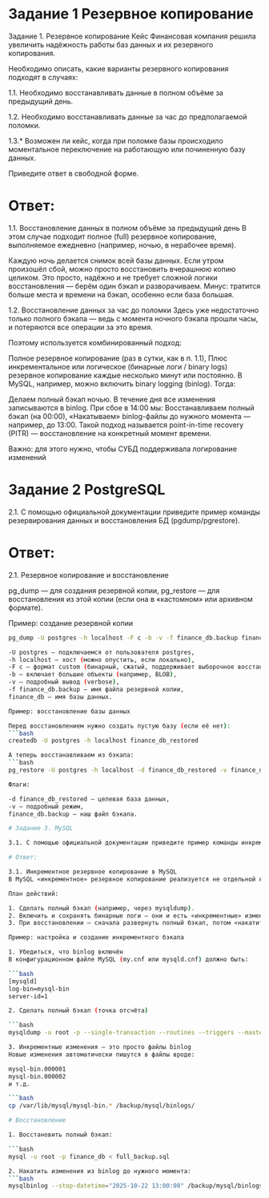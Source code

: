 # Задание 1 Резервное копирование

Задание 1. Резервное копирование
Кейс
Финансовая компания решила увеличить надёжность работы баз данных и их резервного копирования.

Необходимо описать, какие варианты резервного копирования подходят в случаях:

1.1. Необходимо восстанавливать данные в полном объёме за предыдущий день.

1.2. Необходимо восстанавливать данные за час до предполагаемой поломки.

1.3.* Возможен ли кейс, когда при поломке базы происходило моментальное переключение на работающую или починенную базу данных.

Приведите ответ в свободной форме.

# Ответ:

1.1. Восстановление данных в полном объёме за предыдущий день
В этом случае подходит полное (full) резервное копирование, выполняемое ежедневно (например, ночью, в нерабочее время).

Каждую ночь делается снимок всей базы данных.
Если утром произошёл сбой, можно просто восстановить вчерашнюю копию целиком.
Это просто, надёжно и не требует сложной логики восстановления — берём один бэкап и разворачиваем.
Минус: тратится больше места и времени на бэкап, особенно если база большая.

1.2. Восстановление данных за час до поломки
Здесь уже недостаточно только полного бэкапа — ведь с момента ночного бэкапа прошли часы, и потеряются все операции за это время.

Поэтому используется комбинированный подход:

Полное резервное копирование (раз в сутки, как в п. 1.1),
Плюс инкрементальное или логическое (бинарные логи / binary logs) резервное копирование каждые несколько минут или постоянно.
В MySQL, например, можно включить binary logging (binlog). Тогда:

Делаем полный бэкап ночью.
В течение дня все изменения записываются в binlog.
При сбое в 14:00 мы:
Восстанавливаем полный бэкап (на 00:00),
«Накатываем» binlog-файлы до нужного момента — например, до 13:00.
Такой подход называется point-in-time recovery (PITR) — восстановление на конкретный момент времени.

Важно: для этого нужно, чтобы СУБД поддерживала логирование изменений

# Задание 2 PostgreSQL

2.1. С помощью официальной документации приведите пример команды резервирования данных и восстановления БД (pgdump/pgrestore).

# Ответ:

2.1. Резервное копирование и восстановление

pg_dump — для создания резервной копии,
pg_restore — для восстановления из этой копии (если она в «кастомном» или архивном формате).

Пример: создание резервной копии

```bash
pg_dump -U postgres -h localhost -F c -b -v -f finance_db.backup finance_db

-U postgres — подключаемся от пользователя postgres,
-h localhost — хост (можно опустить, если локально),
-F c — формат custom (бинарный, сжатый, поддерживает выборочное восстановление),
-b — включает большие объекты (например, BLOB),
-v — подробный вывод (verbose),
-f finance_db.backup — имя файла резервной копии,
finance_db — имя базы данных.

Пример: восстановление базы данных

Перед восстановлением нужно создать пустую базу (если её нет):
```bash
createdb -U postgres -h localhost finance_db_restored

А теперь восстанавливаем из бэкапа:
```bash
pg_restore -U postgres -h localhost -d finance_db_restored -v finance_db.backup

Флаги:

-d finance_db_restored — целевая база данных,
-v — подробный режим,
finance_db.backup — наш файл бэкапа.

# Задание 3. MySQL

3.1. С помощью официальной документации приведите пример команды инкрементного резервного копирования базы данных MySQL.

# Ответ:

3.1. Инкрементное резервное копирование в MySQL
В MySQL «инкрементное» резервное копирование реализуется не отдельной командой, а с помощью бинарных логов (binary logs, или binlog). Эти логи записывают все изменения данных (INSERT, UPDATE, DELETE и т.д.) в виде событий.

План действий:

1. Сделать полный бэкап (например, через mysqldump).
2. Включить и сохранять бинарные логи — они и есть «инкрементные» изменения.
3. При восстановлении — сначала развернуть полный бэкап, потом «накатить» нужную часть binlog.

Пример: настройка и создание инкрементного бэкапа

1. Убедиться, что binlog включён
В конфигурационном файле MySQL (my.cnf или mysqld.cnf) должно быть:

```bash
[mysqld]
log-bin=mysql-bin
server-id=1

2. Сделать полный бэкап (точка отсчёта)

```bash
mysqldump -u root -p --single-transaction --routines --triggers --master-data=2 finance_db > full_backup.sql

3. Инкрементные изменения — это просто файлы binlog
Новые изменения автоматически пишутся в файлы вроде:

mysql-bin.000001
mysql-bin.000002
и т.д.

```bash
cp /var/lib/mysql/mysql-bin.* /backup/mysql/binlogs/

# Восстановление

1. Восстановить полный бэкап:

```bash
mysql -u root -p finance_db < full_backup.sql

2. Накатить изменения из binlog до нужного момента:
```bash
mysqlbinlog --stop-datetime="2025-10-22 13:00:00" /backup/mysql/binlogs/mysql-bin.000003 | mysql -u root -p



